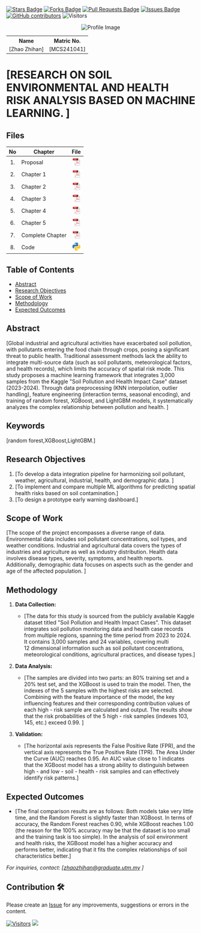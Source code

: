 <a href="https://github.com/drshahizan/research-design/stargazers"><img src="https://img.shields.io/github/stars/drshahizan/research-design" alt="Stars Badge"/></a>
<a href="https://github.com/drshahizan/research-design/network/members"><img src="https://img.shields.io/github/forks/drshahizan/research-design" alt="Forks Badge"/></a>
<a href="https://github.com/drshahizan/research-design/pulls"><img src="https://img.shields.io/github/issues-pr/drshahizan/research-design" alt="Pull Requests Badge"/></a>
<a href="https://github.com/drshahizan/research-design"><img src="https://img.shields.io/github/issues/drshahizan/research-design" alt="Issues Badge"/></a>
<a href="https://github.com/drshahizan/research-design/graphs/contributors"><img alt="GitHub contributors" src="https://img.shields.io/github/contributors/drshahizan/research-design?color=2b9348"></a>
![Visitors](https://api.visitorbadge.io/api/visitors?path=https%3A%2F%2Fgithub.com%2Fdrshahizan%2BDM&labelColor=%23d9e3f0&countColor=%23697689&style=flat)

<p align="center">
  <img height="300px" src="img/person_icon.png" alt="Profile Image">
</p>

<table align="center">
  <tr>
    <th>Name</th>
    <th>Matric No.</th>
  </tr>
  <tr>
    <td>[Zhao Zhihan]</td>
    <td>[MCS241041]</td>
  </tr>
</table>

# [RESEARCH ON SOIL ENVIRONMENTAL AND HEALTH RISK ANALYSIS BASED ON MACHINE LEARNING. ]

## Files

| No  | Chapter     |                                                 File |
| :-: | ---------- | :---------------------------------------------------------------------------------------------------: |
|  1.  | Proposal | <a href="proposal/Proposal.pdf"><img src="img/pdf.svg" width="24px" height="24px"></a> |
|  2.  | Chapter 1 | <a href="c1/Chapter1.pdf"><img src="img/pdf.svg" width="24px" height="24px"></a> |
|  3.  | Chapter 2 | <a href="C2/Chapter2.pdf"><img src="img/pdf.svg" width="24px" height="24px"></a> |
|  4.  | Chapter 3 | <a href="c3/Chapter3.pdf"><img src="img/pdf.svg" width="24px" height="24px"></a> |
|  5.  | Chapter 4 | <a href="c4/Chapter4.pdf"><img src="img/pdf.svg" width="24px" height="24px"></a> |
|  6.  | Chapter 5 | <a href="c5/Chapter5.pdf"><img src="img/pdf.svg" width="24px" height="24px"></a> |
|  7.  | Complete Chapter | <a href="Full Chapter/Complete Chapter.pdf"><img src="img/pdf.svg" width="24px" height="24px"></a> |
|  8.  | Code | <a href="code"><img src="img/python_icon.png" width="24px" height="24px"></a> |


## Table of Contents
- [Abstract](#abstract)
- [Research Objectives](#research-objectives)
- [Scope of Work](#scope-of-work)
- [Methodology](#methodology)
- [Expected Outcomes](#expected-outcomes)

## Abstract

[Global industrial and agricultural activities have exacerbated soil pollution, with 
pollutants entering the food chain through crops, posing a significant threat to public 
health. Traditional assessment methods lack the ability to integrate multi-source data 
(such as soil pollutants, meteorological factors, and health records), which limits the 
accuracy of spatial risk mode. This study proposes a machine learning framework 
that integrates 3,000 samples from the Kaggle "Soil Pollution and Health Impact 
Case" dataset (2023-2024). Through data preprocessing (KNN interpolation, outlier 
handling), feature engineering (interaction terms, seasonal encoding), and training of 
random forest, XGBoost, and LightGBM models, it systematically analyzes the 
complex relationship between pollution and health. ]

## Keywords

[random forest,XGBoost,LightGBM.]

## Research Objectives

1. [To develop a data integration pipeline for harmonizing soil pollutant, weather, 
agricultural, industrial, health, and demographic data. ]
2. [To implement and compare multiple ML algorithms for predicting spatial health 
risks based on soil contamination.]
3. [To design a prototype early warning dashboard.]

## Scope of Work
 [The scope of the project encompasses a diverse range of data. Environmental 
data includes soil pollutant concentrations, soil types, and weather conditions. 
Industrial and agricultural data covers the types of industries and agriculture as well 
as industry distribution. Health data involves disease types, severity, symptoms, and 
health reports. Additionally, demographic data focuses on aspects such as the gender 
and age of the affected population. 
]

## Methodology

1. **Data Collection:**
   - [The data for this study is sourced from the publicly available Kaggle dataset 
titled "Soil Pollution and Health Impact Cases". This dataset integrates soil pollution 
monitoring data and health case records from multiple regions, spanning the time 
period from 2023 to 2024. It contains 3,000 samples and 24 variables, covering multi  
12 dimensional information such as soil pollutant concentrations, meteorological 
conditions, agricultural practices, and disease types.]

2. **Data Analysis:**
   - [The samples are divided into two parts: an 80% training set and a 20% test set, 
and the XGBoost is used to train the model. Then, the indexes of the 5 samples with 
the highest risks are selected. Combining with the feature importance of the model, 
the key influencing features and their corresponding contribution values of each high - 
risk sample are calculated and output. The results show that the risk probabilities of 
the 5 high - risk samples (indexes 103, 145, etc.) exceed 0.99. ]

3. **Validation:**
   - [The horizontal axis represents the False Positive Rate (FPR), and the vertical 
axis represents the True Positive Rate (TPR). The Area Under the Curve (AUC) 
reaches 0.95. An AUC value close to 1 indicates that the XGBoost model has a strong 
ability to distinguish between high - and low - soil - health - risk samples and can 
effectively identify risk patterns.]

## Expected Outcomes

- [The final comparison results are as follows: Both models take very little time, 
and the Random Forest is slightly faster than XGBoost. In terms of accuracy, the 
Random Forest reaches 0.90, while XGBoost reaches 1.00 (the reason for the 100% 
accuracy may be that the dataset is too small and the training task is too simple). In 
the analysis of soil environment and health risks, the XGBoost model has a higher 
accuracy and performs better, indicating that it fits the complex relationships of soil 
characteristics better.]

*For inquiries, contact: [zhaozhihan@graduate.utm.my ]*

 




## Contribution 🛠️
Please create an [Issue](https://github.com/drshahizan/research-design/issues) for any improvements, suggestions or errors in the content.

[![Visitors](https://api.visitorbadge.io/api/visitors?path=https%3A%2F%2Fgithub.com%2Fdrshahizan&labelColor=%23697689&countColor=%23555555&style=plastic)](https://visitorbadge.io/status?path=https%3A%2F%2Fgithub.com%2Fdrshahizan)
![](https://hit.yhype.me/github/profile?user_id=81284918)


